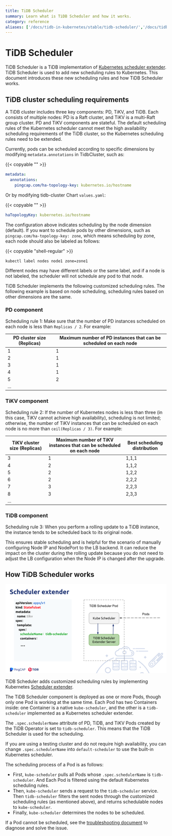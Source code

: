 ```yaml
---
title: TiDB Scheduler
summary: Learn what is TiDB Scheduler and how it works.
category: reference
aliases: ['/docs/tidb-in-kubernetes/stable/tidb-scheduler/','/docs/tidb-in-kubernetes/v1.1/tidb-scheduler/']
---
```


# TiDB Scheduler

TiDB Scheduler is a TiDB implementation of [Kubernetes scheduler extender](https://github.com/kubernetes/community/blob/master/contributors/design-proposals/scheduling/scheduler_extender.md). TiDB Scheduler is used to add new scheduling rules to Kubernetes. This document introduces these new scheduling rules and how TiDB Scheduler works.

## TiDB cluster scheduling requirements

A TiDB cluster includes three key components: PD, TiKV, and TiDB. Each consists of multiple nodes: PD is a Raft cluster, and TiKV is a multi-Raft group cluster. PD and TiKV components are stateful. The default scheduling rules of the Kubernetes scheduler cannot meet the high availability scheduling requirements of the TiDB cluster, so the Kubernetes scheduling rules need to be extended.

Currently, pods can be scheduled according to specific dimensions by modifying `metadata.annotations` in TidbCluster, such as:

{{< copyable "" >}}

```yaml
metadata:
  annotations:
    pingcap.com/ha-topology-key: kubernetes.io/hostname
```

Or by modifying tidb-cluster Chart `values.yaml`:

{{< copyable "" >}}

```yaml
haTopologyKey: kubernetes.io/hostname
```

The configuration above indicates scheduling by the node dimension (default). If you want to schedule pods by other dimensions, such as `pingcap.com/ha-topology-key: zone`, which means scheduling by zone, each node should also be labeled as follows:

{{< copyable "shell-regular" >}}

```shell
kubectl label nodes node1 zone=zone1
```

Different nodes may have different labels or the same label, and if a node is not labeled, the scheduler will not schedule any pod to that node.

TiDB Scheduler implements the following customized scheduling rules. The following example is based on node scheduling, scheduling rules based on other dimensions are the same.

### PD component

Scheduling rule 1: Make sure that the number of PD instances scheduled on each node is less than `Replicas / 2`. For example:

| PD cluster size (Replicas) | Maximum number of PD instances that can be scheduled on each node |
| ------------- | ------------- |
| 1  | 1  |
| 2  | 1  |
| 3  | 1  |
| 4  | 1  |
| 5  | 2  |
| ...  |   |

### TiKV component

Scheduling rule 2: If the number of Kubernetes nodes is less than three (in this case, TiKV cannot achieve high availability), scheduling is not limited; otherwise, the number of TiKV instances that can be scheduled on each node is no more than `ceil(Replicas / 3)`. For example:

| TiKV cluster size (Replicas) | Maximum number of TiKV instances that can be scheduled on each node | Best scheduling distribution |
| ------------- | ------------- | ------------- |
| 3  | 1  | 1,1,1  |
| 4  | 2  | 1,1,2  |
| 5  | 2  | 1,2,2  |
| 6  | 2  | 2,2,2  |
| 7  | 3  | 2,2,3  |
| 8  | 3  | 2,3,3  |
| ...  |   |   |

### TiDB component

Scheduling rule 3: When you perform a rolling update to a TiDB instance, the instance tends to be scheduled back to its original node.

This ensures stable scheduling and is helpful for the scenario of manually configuring Node IP and NodePort to the LB backend. It can reduce the impact on the cluster during the rolling update because you do not need to adjust the LB configuration when the Node IP is changed after the upgrade.

## How TiDB Scheduler works

![TiDB Scheduler Overview](/media/tidb-scheduler-overview.png)

TiDB Scheduler adds customized scheduling rules by implementing Kubernetes [Scheduler extender](https://github.com/kubernetes/community/blob/master/contributors/design-proposals/scheduling/scheduler_extender.md).

The TiDB Scheduler component is deployed as one or more Pods, though only one Pod is working at the same time. Each Pod has two Containers inside: one Container is a native `kube-scheduler`, and the other is a `tidb-scheduler` implemented as a Kubernetes scheduler extender.

The `.spec.schedulerName` attribute of PD, TiDB, and TiKV Pods created by the TiDB Operator is set to `tidb-scheduler`. This means that the TiDB Scheduler is used for the scheduling.

If you are using a testing cluster and do not require high availability, you can change `.spec.schedulerName` into `default-scheduler` to use the built-in Kubernetes scheduler.

The scheduling process of a Pod is as follows:

- First, `kube-scheduler` pulls all Pods whose `.spec.schedulerName` is `tidb-scheduler`. And Each Pod is filtered using the default Kubernetes scheduling rules.
- Then, `kube-scheduler` sends a request to the `tidb-scheduler` service. Then `tidb-scheduler` filters the sent nodes through the customized scheduling rules (as mentioned above), and returns schedulable nodes to `kube-scheduler`.
- Finally, `kube-scheduler` determines the nodes to be scheduled.

If a Pod cannot be scheduled, see the [troubleshooting document](deploy-failures.md#the-pod-is-in-the-pending-state) to diagnose and solve the issue.
